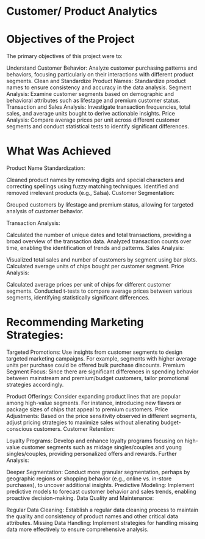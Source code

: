 # Customer/ Product Analytics
# Objectives of the Project
The primary objectives of this project were to:

Understand Customer Behavior: Analyze customer purchasing patterns and behaviors, focusing particularly on their interactions with different product segments.
Clean and Standardize Product Names: Standardize product names to ensure consistency and accuracy in the data analysis.
Segment Analysis: Examine customer segments based on demographic and behavioral attributes such as lifestage and premium customer status.
Transaction and Sales Analysis: Investigate transaction frequencies, total sales, and average units bought to derive actionable insights.
Price Analysis: Compare average prices per unit across different customer segments and conduct statistical tests to identify significant differences.

# What Was Achieved
Product Name Standardization:

Cleaned product names by removing digits and special characters and correcting spellings using fuzzy matching techniques.
Identified and removed irrelevant products (e.g., Salsa).
Customer Segmentation:

Grouped customers by lifestage and premium status, allowing for targeted analysis of customer behavior.

Transaction Analysis:

Calculated the number of unique dates and total transactions, providing a broad overview of the transaction data.
Analyzed transaction counts over time, enabling the identification of trends and patterns.
Sales Analysis:

Visualized total sales and number of customers by segment using bar plots.
Calculated average units of chips bought per customer segment.
Price Analysis:

Calculated average prices per unit of chips for different customer segments.
Conducted t-tests to compare average prices between various segments, identifying statistically significant differences.

# Recommending Marketing Strategies:

Targeted Promotions: Use insights from customer segments to design targeted marketing campaigns. For example, segments with higher average units per purchase could be offered bulk purchase discounts.
Premium Segment Focus: Since there are significant differences in spending behavior between mainstream and premium/budget customers, tailor promotional strategies accordingly.

Product Offerings: Consider expanding product lines that are popular among high-value segments. For instance, introducing new flavors or package sizes of chips that appeal to premium customers.
Price Adjustments: Based on the price sensitivity observed in different segments, adjust pricing strategies to maximize sales without alienating budget-conscious customers.
Customer Retention:

Loyalty Programs: Develop and enhance loyalty programs focusing on high-value customer segments such as midage singles/couples and young singles/couples, providing personalized offers and rewards.
Further Analysis:

Deeper Segmentation: Conduct more granular segmentation, perhaps by geographic regions or shopping behavior (e.g., online vs. in-store purchases), to uncover additional insights.
Predictive Modeling: Implement predictive models to forecast customer behavior and sales trends, enabling proactive decision-making.
Data Quality and Maintenance:

Regular Data Cleaning: Establish a regular data cleaning process to maintain the quality and consistency of product names and other critical data attributes.
Missing Data Handling: Implement strategies for handling missing data more effectively to ensure comprehensive analysis.
